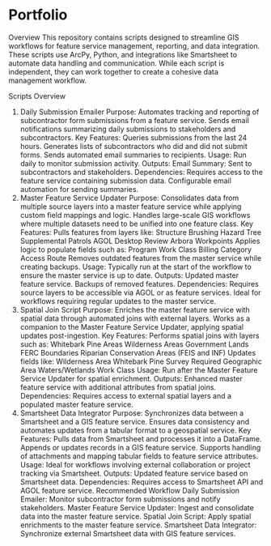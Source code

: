 # Portfolio
Overview
This repository contains scripts designed to streamline GIS workflows for feature service management, reporting, and data integration. These scripts use ArcPy, Python, and integrations like Smartsheet to automate data handling and communication. While each script is independent, they can work together to create a cohesive data management workflow.

Scripts Overview
1. Daily Submission Emailer
Purpose:
Automates tracking and reporting of subcontractor form submissions from a feature service.
Sends email notifications summarizing daily submissions to stakeholders and subcontractors.
Key Features:
Queries submissions from the last 24 hours.
Generates lists of subcontractors who did and did not submit forms.
Sends automated email summaries to recipients.
Usage:
Run daily to monitor submission activity.
Outputs:
Email Summary: Sent to subcontractors and stakeholders.
Dependencies:
Requires access to the feature service containing submission data.
Configurable email automation for sending summaries.
2. Master Feature Service Updater
Purpose:
Consolidates data from multiple source layers into a master feature service while applying custom field mappings and logic.
Handles large-scale GIS workflows where multiple datasets need to be unified into one feature class.
Key Features:
Pulls features from layers like:
Structure Brushing
Hazard Tree
Supplemental Patrols
AGOL Desktop Review
Arbora Workpoints
Applies logic to populate fields such as:
Program
Work Class
Billing Category
Access Route
Removes outdated features from the master service while creating backups.
Usage:
Typically run at the start of the workflow to ensure the master service is up to date.
Outputs:
Updated master feature service.
Backups of removed features.
Dependencies:
Requires source layers to be accessible via AGOL or as feature services.
Ideal for workflows requiring regular updates to the master service.
3. Spatial Join Script
Purpose:
Enriches the master feature service with spatial data through automated joins with external layers.
Works as a companion to the Master Feature Service Updater, applying spatial updates post-ingestion.
Key Features:
Performs spatial joins with layers such as:
Whitebark Pine Areas
Wilderness Areas
Government Lands
FERC Boundaries
Riparian Conservation Areas (FEIS and INF)
Updates fields like:
Wilderness Area
Whitebark Pine Survey Required
Geographic Area
Waters/Wetlands Work Class
Usage:
Run after the Master Feature Service Updater for spatial enrichment.
Outputs:
Enhanced master feature service with additional attributes from spatial joins.
Dependencies:
Requires access to external spatial layers and a populated master feature service.
4. Smartsheet Data Integrator
Purpose:
Synchronizes data between a Smartsheet and a GIS feature service.
Ensures data consistency and automates updates from a tabular format to a geospatial service.
Key Features:
Pulls data from Smartsheet and processes it into a DataFrame.
Appends or updates records in a GIS feature service.
Supports handling of attachments and mapping tabular fields to feature service attributes.
Usage:
Ideal for workflows involving external collaboration or project tracking via Smartsheet.
Outputs:
Updated feature service based on Smartsheet data.
Dependencies:
Requires access to Smartsheet API and AGOL feature service.
Recommended Workflow
Daily Submission Emailer:
Monitor subcontractor form submissions and notify stakeholders.
Master Feature Service Updater:
Ingest and consolidate data into the master feature service.
Spatial Join Script:
Apply spatial enrichments to the master feature service.
Smartsheet Data Integrator:
Synchronize external Smartsheet data with GIS feature services.
